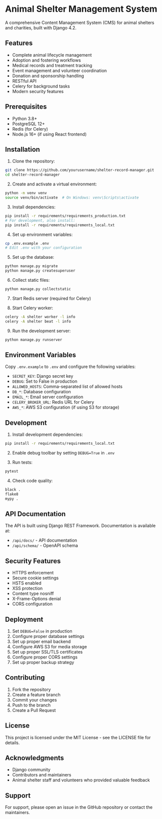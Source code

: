 # Animal Shelter Management System

A comprehensive Content Management System (CMS) for animal shelters and charities, built with Django 4.2.

## Features

- Complete animal lifecycle management
- Adoption and fostering workflows
- Medical records and treatment tracking
- Event management and volunteer coordination
- Donation and sponsorship handling
- RESTful API
- Celery for background tasks
- Modern security features

## Prerequisites

- Python 3.8+
- PostgreSQL 12+
- Redis (for Celery)
- Node.js 16+ (if using React frontend)

## Installation

1. Clone the repository:
```bash
git clone https://github.com/yourusername/shelter-record-manager.git
cd shelter-record-manager
```

2. Create and activate a virtual environment:
```bash
python -m venv venv
source venv/bin/activate  # On Windows: venv\Scripts\activate
```

3. Install dependencies:
```bash
pip install -r requirements/requirements_production.txt
# For development, also install:
pip install -r requirements/requirements_local.txt
```

4. Set up environment variables:
```bash
cp .env.example .env
# Edit .env with your configuration
```

5. Set up the database:
```bash
python manage.py migrate
python manage.py createsuperuser
```

6. Collect static files:
```bash
python manage.py collectstatic
```

7. Start Redis server (required for Celery)

8. Start Celery worker:
```bash
celery -A shelter worker -l info
celery -A shelter beat -l info
```

9. Run the development server:
```bash
python manage.py runserver
```

## Environment Variables

Copy `.env.example` to `.env` and configure the following variables:

- `SECRET_KEY`: Django secret key
- `DEBUG`: Set to False in production
- `ALLOWED_HOSTS`: Comma-separated list of allowed hosts
- `DB_*`: Database configuration
- `EMAIL_*`: Email server configuration
- `CELERY_BROKER_URL`: Redis URL for Celery
- `AWS_*`: AWS S3 configuration (if using S3 for storage)

## Development

1. Install development dependencies:
```bash
pip install -r requirements/requirements_local.txt
```

2. Enable debug toolbar by setting `DEBUG=True` in `.env`

3. Run tests:
```bash
pytest
```

4. Check code quality:
```bash
black .
flake8
mypy .
```

## API Documentation

The API is built using Django REST Framework. Documentation is available at:

- `/api/docs/` - API documentation
- `/api/schema/` - OpenAPI schema

## Security Features

- HTTPS enforcement
- Secure cookie settings
- HSTS enabled
- XSS protection
- Content type nosniff
- X-Frame-Options denial
- CORS configuration

## Deployment

1. Set `DEBUG=False` in production
2. Configure proper database settings
3. Set up proper email backend
4. Configure AWS S3 for media storage
5. Set up proper SSL/TLS certificates
6. Configure proper CORS settings
7. Set up proper backup strategy

## Contributing

1. Fork the repository
2. Create a feature branch
3. Commit your changes
4. Push to the branch
5. Create a Pull Request

## License

This project is licensed under the MIT License - see the LICENSE file for details.

## Acknowledgments

- Django community
- Contributors and maintainers
- Animal shelter staff and volunteers who provided valuable feedback

## Support

For support, please open an issue in the GitHub repository or contact the maintainers.
